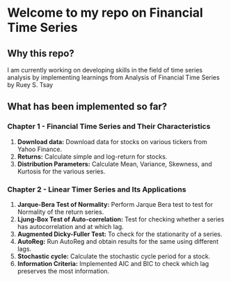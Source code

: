 # Welcome to my repo on Financial Time Series
## Why this repo? 
I am currently working on developing skills in the field of time series analysis by implementing learnings from Analysis of Financial Time Series by Ruey S. Tsay

## What has been implemented so far?

### Chapter 1 - Financial Time Series and Their Characteristics
1. **Download data:** Download data for stocks on various tickers from Yahoo Finance.
2. **Returns:** Calculate simple and log-return for stocks.
3. **Distribution Parameters:** Calculate Mean, Variance, Skewness, and Kurtosis for the various series.

### Chapter 2 - Linear Timer Series and Its Applications
1. **Jarque-Bera Test of Normality:** Perform Jarque Bera test to test for Normality of the return series.
2. **Ljung-Box Test of Auto-correlation:** Test for checking whether a series has autocorrelation and at which lag.
3. **Augmented Dicky-Fuller Test:** To check for the stationarity of a series.
4. **AutoReg:** Run AutoReg and obtain results for the same using different lags.
5. **Stochastic cycle:** Calculate the stochastic cycle period for a stock.
6. **Information Criteria:** Implemented AIC and BIC to check which lag preserves the most information.
